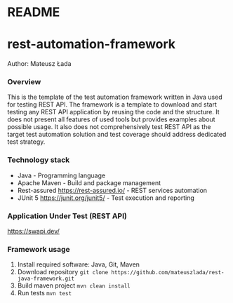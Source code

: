 # README
# rest-automation-framework

Author: Mateusz Łada

### Overview
This is the template of the test automation framework written in Java used for testing REST API. The framework is a template to download and start testing any REST API application by reusing the code and the structure. It does not present all features of used tools but provides examples about possible usage. It also does not comprehensively test REST API as the target test automation solution and test coverage should address dedicated test strategy.

### Technology stack
- Java - Programming language
- Apache Maven - Build and package management
- Rest-assured https://rest-assured.io/ - REST services automation
- JUnit 5 https://junit.org/junit5/ - Test execution and reporting

### Application Under Test (REST API)
https://swapi.dev/

### Framework usage
1. Install required software: Java, Git, Maven
2. Download repository `git clone https://github.com/mateuszlada/rest-java-framework.git`
3. Build maven project `mvn clean install`
4. Run tests `mvn test`